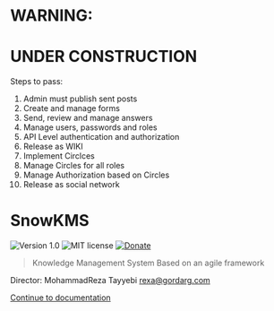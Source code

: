 
# WARNING:

# UNDER CONSTRUCTION

Steps to pass:

1. Admin must publish sent posts
2. Create and manage forms
3. Send, review and manage answers
4. Manage users, passwords and roles
5. API Level authentication and authorization
6. Release as WIKI
7. Implement Circlces
8. Manage Circles for all roles
9. Manage Authorization based on Circles
10. Release as social network


# SnowKMS


![Version 1.0](https://img.shields.io/badge/version-1.0.0.0-blue.svg) ![MIT license](https://img.shields.io/badge/license-MIT-green.svg) [![Donate](https://img.shields.io/badge/give-donation-yellow.svg)](https://zarinp.al/@tayyebi)

> Knowledge Management System
> Based on an agile framework

Director: MohammadReza Tayyebi <rexa@gordarg.com>

[Continue to documentation](https://gordarg.github.io/a_pwW1-MoEOQbXhg.html)
